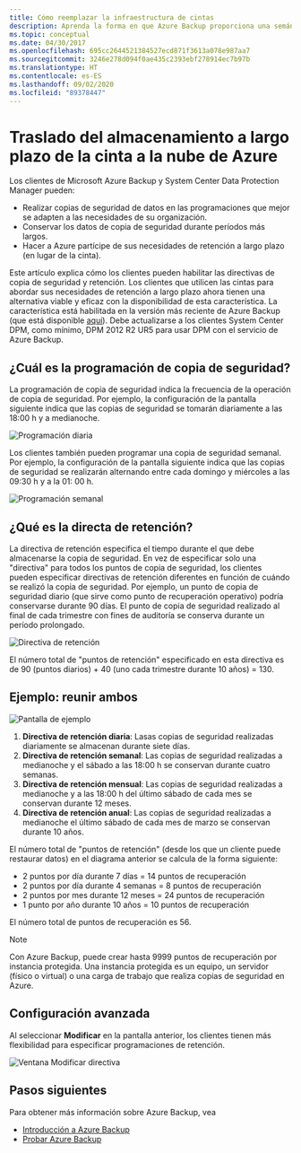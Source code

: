 ```yaml
---
title: Cómo reemplazar la infraestructura de cintas
description: Aprenda la forma en que Azure Backup proporciona una semántica similar a la cinta que le permite hacer copias de seguridad y restaurar datos en Azure
ms.topic: conceptual
ms.date: 04/30/2017
ms.openlocfilehash: 695cc2644521384527ecd871f3613a078e987aa7
ms.sourcegitcommit: 3246e278d094f0ae435c2393ebf278914ec7b97b
ms.translationtype: HT
ms.contentlocale: es-ES
ms.lasthandoff: 09/02/2020
ms.locfileid: "89378447"
---
```

# <a name="move-your-long-term-storage-from-tape-to-the-azure-cloud"></a>Traslado del almacenamiento a largo plazo de la cinta a la nube de Azure

Los clientes de Microsoft Azure Backup y System Center Data Protection Manager pueden:

* Realizar copias de seguridad de datos en las programaciones que mejor se adapten a las necesidades de su organización.
* Conservar los datos de copia de seguridad durante períodos más largos.
* Hacer a Azure partícipe de sus necesidades de retención a largo plazo (en lugar de la cinta).

Este artículo explica cómo los clientes pueden habilitar las directivas de copia de seguridad y retención. Los clientes que utilicen las cintas para abordar sus necesidades de retención a largo plazo ahora tienen una alternativa viable y eficaz con la disponibilidad de esta característica. La característica está habilitada en la versión más reciente de Azure Backup (que está disponible [aquí](https://aka.ms/azurebackup_agent)). Debe actualizarse a los clientes System Center DPM, como mínimo, DPM 2012 R2 UR5 para usar DPM con el servicio de Azure Backup.

## <a name="what-is-the-backup-schedule"></a>¿Cuál es la programación de copia de seguridad?

La programación de copia de seguridad indica la frecuencia de la operación de copia de seguridad. Por ejemplo, la configuración de la pantalla siguiente indica que las copias de seguridad se tomarán diariamente a las 18:00 h y a medianoche.

![Programación diaria](./media/backup-azure-backup-cloud-as-tape/dailybackupschedule.png)

Los clientes también pueden programar una copia de seguridad semanal. Por ejemplo, la configuración de la pantalla siguiente indica que las copias de seguridad se realizarán alternando entre cada domingo y miércoles a las 09:30 h y a la 01: 00 h.

![Programación semanal](./media/backup-azure-backup-cloud-as-tape/weeklybackupschedule.png)

## <a name="what-is-the-retention-policy"></a>¿Qué es la directa de retención?

La directiva de retención especifica el tiempo durante el que debe almacenarse la copia de seguridad. En vez de especificar solo una "directiva" para todos los puntos de copia de seguridad, los clientes pueden especificar directivas de retención diferentes en función de cuándo se realizó la copia de seguridad. Por ejemplo, un punto de copia de seguridad diario (que sirve como punto de recuperación operativo) podría conservarse durante 90 días. El punto de copia de seguridad realizado al final de cada trimestre con fines de auditoría se conserva durante un período prolongado.

![Directiva de retención](./media/backup-azure-backup-cloud-as-tape/retentionpolicy.png)

El número total de "puntos de retención" especificado en esta directiva es de 90 (puntos diarios) + 40 (uno cada trimestre durante 10 años) = 130.

## <a name="example--putting-both-together"></a>Ejemplo: reunir ambos

![Pantalla de ejemplo](./media/backup-azure-backup-cloud-as-tape/samplescreen.png)

1. **Directiva de retención diaria**: Lasas copias de seguridad realizadas diariamente se almacenan durante siete días.
2. **Directiva de retención semanal**: Las copias de seguridad realizadas a medianoche y el sábado a las 18:00 h se conservan durante cuatro semanas.
3. **Directiva de retención mensual**: Las copias de seguridad realizadas a medianoche y a las 18:00 h del último sábado de cada mes se conservan durante 12 meses.
4. **Directiva de retención anual**: Las copias de seguridad realizadas a medianoche el último sábado de cada mes de marzo se conservan durante 10 años.

El número total de "puntos de retención" (desde los que un cliente puede restaurar datos) en el diagrama anterior se calcula de la forma siguiente:

* 2 puntos por día durante 7 días = 14 puntos de recuperación
* 2 puntos por día durante 4 semanas = 8 puntos de recuperación
* 2 puntos por mes durante 12 meses = 24 puntos de recuperación
* 1 punto por año durante 10 años = 10 puntos de recuperación

El número total de puntos de recuperación es 56.

> [!NOTE]
> Con Azure Backup, puede crear hasta 9999 puntos de recuperación por instancia protegida. Una instancia protegida es un equipo, un servidor (físico o virtual) o una carga de trabajo que realiza copias de seguridad en Azure.
>

## <a name="advanced-configuration"></a>Configuración avanzada

Al seleccionar **Modificar** en la pantalla anterior, los clientes tienen más flexibilidad para especificar programaciones de retención.

![Ventana Modificar directiva](./media/backup-azure-backup-cloud-as-tape/modify.png)

## <a name="next-steps"></a>Pasos siguientes

Para obtener más información sobre Azure Backup, vea

* [Introducción a Azure Backup](./backup-overview.md)
* [Probar Azure Backup](./backup-windows-with-mars-agent.md)
